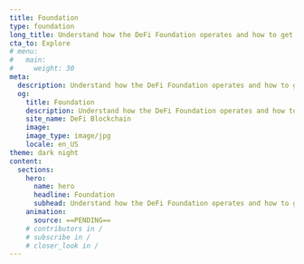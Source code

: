 ```yaml
---
title: Foundation
type: foundation
long_title: Understand how the DeFi Foundation operates and how to get involved
cta_to: Explore
# menu:
#   main:
#     weight: 30
meta:
  description: Understand how the DeFi Foundation operates and how to get involved
  og:
    title: Foundation
    description: Understand how the DeFi Foundation operates and how to get involved
    site_name: DeFi Blockchain
    image: 
    image_type: image/jpg
    locale: en_US
theme: dark night
content:
  sections:
    hero:
      name: hero
      headline: Foundation
      subhead: Understand how the DeFi Foundation operates and how to get involved.
    animation:
      source: ==PENDING==
    # contributors in /
    # subscribe in /
    # closer_look in /
---
```

